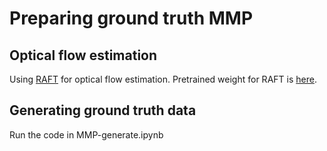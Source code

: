 # Preparing ground truth MMP
## Optical flow estimation
Using [RAFT](https://github.com/princeton-vl/RAFT) for optical flow estimation. Pretrained weight for RAFT is [here](https://drive.google.com/file/d/1Q9_W23OaXrZO_AwXgLvNtpTFSFeROCBO/view?usp=sharing).
## Generating ground truth data
Run the code in MMP-generate.ipynb
